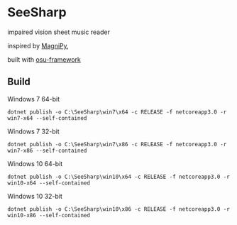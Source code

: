 # SeeSharp

impaired vision sheet music reader 

inspired by [MagniPy](http://www.makersbox.us/2013/10/magnipy-low-vision-music-reader.html),

built with [osu-framework](https://github.com/ppy/osu-framework)

## Build

Windows 7 64-bit
```
dotnet publish -o C:\SeeSharp\win7\x64 -c RELEASE -f netcoreapp3.0 -r win7-x64 --self-contained
```
Windows 7 32-bit
```
dotnet publish -o C:\SeeSharp\win7\x86 -c RELEASE -f netcoreapp3.0 -r win7-x86 --self-contained
```
Windows 10 64-bit
```
dotnet publish -o C:\SeeSharp\win10\x64 -c RELEASE -f netcoreapp3.0 -r win10-x64 --self-contained
```
Windows 10 32-bit
```
dotnet publish -o C:\SeeSharp\win10\x86 -c RELEASE -f netcoreapp3.0 -r win10-x86 --self-contained
```
